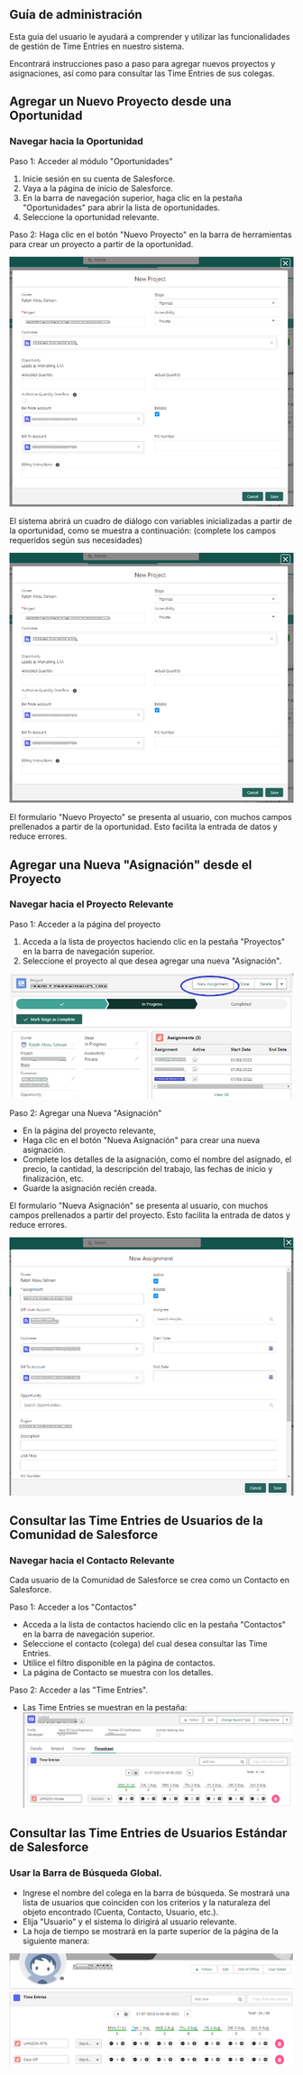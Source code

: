 ## Guía de administración

Esta guía del usuario le ayudará a comprender y utilizar las funcionalidades de gestión de Time Entries en nuestro sistema.

Encontrará instrucciones paso a paso para agregar nuevos proyectos y asignaciones, así como para consultar las Time Entries de sus colegas.

## Agregar un Nuevo Proyecto desde una Oportunidad

### Navegar hacia la Oportunidad
Paso 1: Acceder al módulo "Oportunidades"

1. Inicie sesión en su cuenta de Salesforce.
2. Vaya a la página de inicio de Salesforce.
3. En la barra de navegación superior, haga clic en la pestaña "Oportunidades" para abrir la lista de oportunidades.
4. Seleccione la oportunidad relevante.

Paso 2: Haga clic en el botón "Nuevo Proyecto" en la barra de herramientas para crear un proyecto a partir de la oportunidad.

![alt_text](images/newProject.png "image_tooltip")

El sistema abrirá un cuadro de diálogo con variables inicializadas a partir de la oportunidad, como se muestra a continuación: (complete los campos requeridos según sus necesidades)

![alt_text](images/newProject.png "image_tooltip")

El formulario "Nuevo Proyecto" se presenta al usuario, con muchos campos prellenados a partir de la oportunidad. Esto facilita la entrada de datos y reduce errores.

## Agregar una Nueva "Asignación" desde el Proyecto

### Navegar hacia el Proyecto Relevante

Paso 1: Acceder a la página del proyecto

1. Acceda a la lista de proyectos haciendo clic en la pestaña "Proyectos" en la barra de navegación superior.
2. Seleccione el proyecto al que desea agregar una nueva "Asignación".

![alt_text](images/project.png "image_tooltip")

Paso 2: Agregar una Nueva "Asignación"
* En la página del proyecto relevante,
* Haga clic en el botón "Nueva Asignación" para crear una nueva asignación.
* Complete los detalles de la asignación, como el nombre del asignado, el precio, la cantidad, la descripción del trabajo, las fechas de inicio y finalización, etc.
* Guarde la asignación recién creada.

El formulario "Nueva Asignación" se presenta al usuario, con muchos campos prellenados a partir del proyecto. Esto facilita la entrada de datos y reduce errores.

![alt_text](images/newAssignment.png "image_tooltip")

## Consultar las Time Entries de Usuarios de la Comunidad de Salesforce

### Navegar hacia el Contacto Relevante

Cada usuario de la Comunidad de Salesforce se crea como un Contacto en Salesforce.

Paso 1: Acceder a los "Contactos"

* Acceda a la lista de contactos haciendo clic en la pestaña "Contactos" en la barra de navegación superior.
* Seleccione el contacto (colega) del cual desea consultar las Time Entries.
* Utilice el filtro disponible en la página de contactos.
* La página de Contacto se muestra con los detalles.

Paso 2: Acceder a las "Time Entries".

* Las Time Entries se muestran en la pestaña:
![alt_text](images/contactTimeEntries.png "image_tooltip")

## Consultar las Time Entries de Usuarios Estándar de Salesforce

### Usar la Barra de Búsqueda Global.

* Ingrese el nombre del colega en la barra de búsqueda. Se mostrará una lista de usuarios que coinciden con los criterios y la naturaleza del objeto encontrado (Cuenta, Contacto, Usuario, etc.).
* Elija "Usuario" y el sistema lo dirigirá al usuario relevante.
* La hoja de tiempo se mostrará en la parte superior de la página de la siguiente manera:

![alt_text](images/userTimeEntries.png "image_tooltip")
